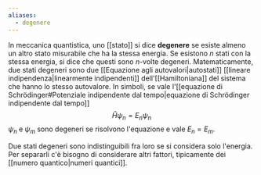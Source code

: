```yaml
---
aliases:
  - degenere
---
```

In meccanica quantistica, uno [[stato]] si dice **degenere** se esiste almeno un altro stato misurabile che ha la stessa energia. Se esistono $n$ stati con la stessa energia, si dice che questi sono $n$-volte degeneri. Matematicamente, due stati degeneri sono due [[Equazione agli autovalori|autostati]] [[lineare indipendenza|linearmente indipendenti]] dell'[[Hamiltoniana]] del sistema che hanno lo stesso autovalore. In simboli, se vale l'[[equazione di Schrödinger#Potenziale indipendente dal tempo|equazione di Schrödinger indipendente dal tempo]]
$$\hat{H}\psi_{n}=E_{n}\psi_{n}$$
$\psi_{n}$ e $\psi_{m}$ sono degeneri se risolvono l'equazione e vale $E_{n}=E_{m}$.

Due stati degeneri sono indistinguibili fra loro se si considera solo l'energia. Per separarli c'è bisogno di considerare altri fattori, tipicamente dei [[numero quantico|numeri quantici]].